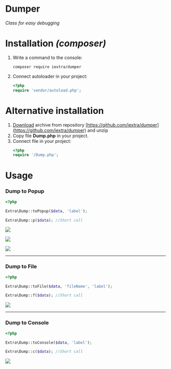# Dumper
*Class for easy debugging*


# Installation *(composer)*

1. Write a command to the console: 
    ```
    composer require iextra/dumper
    ```
2. Connect autoloader in your project: 
    ```php 
    <?php
    require 'vendor/autoload.php'; 
    ```

# Alternative installation

1. [Download](https://github.com/iextra/dumper/archive/master.zip) archive from repository [https://github.com/iextra/dumper](https://github.com/iextra/dumper) and unzip
2. Copy file **Dump.php** in your project.
3. Connect file in your project: 
    ```php 
    <?php
    require '/Dump.php'; 
    ```

# Usage

### Dump to Popup

```php
<?php

Extra\Dump::toPopup($data, 'label'); 

Extra\Dump::p($data); //Short call
```

![](https://downloader.disk.yandex.ru/preview/71a5c7f9ea8c5b086f7f5111b8a5c540063d39c2e43b9f50b111fe441f3e2007/5e38cf3d/zpUCYu9rxJUNX0x0ERFxqO_XnzaQTrSYfSgW6Y_-ZH5zyQ8tNHjC8hcmW21nNY3EXJu7M2xmfN9V4M8sZ_j3Qg==?uid=0&filename=2020-02-04_00-51-20.png&disposition=inline&hash=&limit=0&content_type=image%2Fpng&tknv=v2&owner_uid=313660407&size=2048x2048)

![](https://downloader.disk.yandex.ru/preview/a87c3f5f65e87e8a882db61192b9627ef717b20c8ded866b444e85132d2a29bd/5e38cfd6/J6E2MIpjJA9VAJG06kHr9nglLLe4zMwjdAv4L9md5-HNRzHWdwP6KQ-ANEYmd1k3a3jLMcnv_Wp8C-xTu2UKFQ==?uid=0&filename=2020-02-04_00-58-23.png&disposition=inline&hash=&limit=0&content_type=image%2Fpng&tknv=v2&owner_uid=313660407&size=2048x2048)

![](https://downloader.disk.yandex.ru/preview/57f07e647138a72cdd4e33e32afdbd691c118cbeb6fa3934fafa4e26e4b0f356/5e38d21d/EmIfzOfIXDnTfQ-9VNu-1vh31IvqCEmKUsL3YCIqHX0ylwrkiJVf1fttbjOYBKhYO5F3j3iMLDWN0Wx3gjj08g==?uid=0&filename=2020-02-04_01-02-05+%282%29.png&disposition=inline&hash=&limit=0&content_type=image%2Fpng&tknv=v2&owner_uid=313660407&size=2048x2048)


------


### Dump to File

```php
<?php

Extra\Dump::toFile($data, 'fileName', 'label'); 

Extra\Dump::f($data); //Short call
```

![](https://downloader.disk.yandex.ru/preview/b053dee041c7ef05332b2069f462f044afc759111a74958dbb488fbfccdd656e/5e38d4a4/J6E2MIpjJA9VAJG06kHr9ip0GGBucs_QmWnMrVfI2Bnl-SJNKCzcMyUTZH8-aUze_lQJIIu9UM_dKvA48wGiwA==?uid=0&filename=2020-02-04_01-17-26.png&disposition=inline&hash=&limit=0&content_type=image%2Fpng&tknv=v2&owner_uid=313660407&size=2048x2048)


------


### Dump to Console

```php
<?php

Extra\Dump::toConsole($data, 'label'); 

Extra\Dump::c($data); //Short call
```

![](https://downloader.disk.yandex.ru/preview/363a07567f36c3b36ccbcb9ae0ea4406cb9f1f29025447c37d968e38e5586937/5e38da7b/le2pWzJU1p8rLCgIZmSKnH3bnt56A_wuHtM4bYRZ9jrVa5BsedeSGsPM_bnFsBxXrRP0PBJxqGVq4u5MQ9Z19A==?uid=0&filename=2020-02-04_01-43-10.png&disposition=inline&hash=&limit=0&content_type=image%2Fpng&tknv=v2&owner_uid=313660407&size=2048x2048)